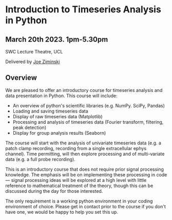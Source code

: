 # Introduction to Timeseries Analysis in Python

## March 20th 2023. 1pm-5.30pm
SWC Lecture Theatre, UCL

Delivered by [Joe Ziminski](https://github.com/JoeZiminski)

## Overview
We are pleased to offer an introductory course for timeseries analysis and data presentation in Python. This course will include:

* An overview of python's scientific libraries (e.g. NumPy. SciPy, Pandas)
* Loading and saving timeseries data 
* Display of raw timeseries data (Matplotlib)
* Processing and analysis of timeseries data (Fourier transform, filtering, peak detection)
* Display for group analysis results (Seaborn)

The course will start with the analysis of univariate timeseries data (e.g. a patch clamp recording, recording from a single extracellular ephys channel). Time permitting, will then explore processing and of multi-variate data (e.g. a full probe recording).

This is an introductory course that does not require prior signal processing knowledge. The emphasis will be on implementing these processing in code — signal processing ideas will be explored at a high level with little reference to mathematical treatment of the theory, though this can be discussed during the day for those interested.

The only requirement is a working python environment in your coding environment of choice. Please get in contact prior to the course if you don't have one, we would be happy to help you set this up.